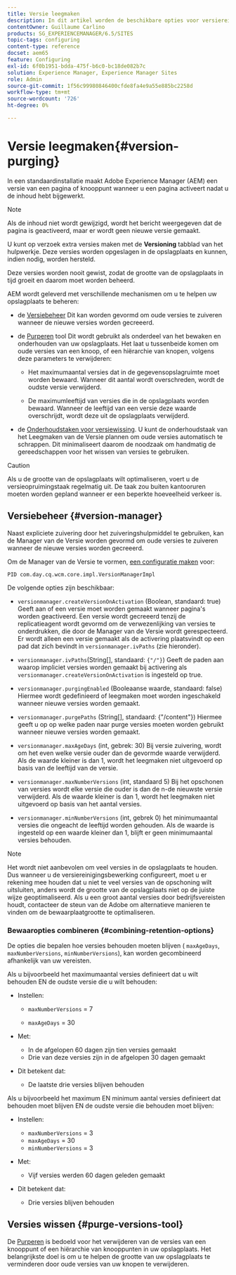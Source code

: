 ```yaml
---
title: Versie leegmaken
description: In dit artikel worden de beschikbare opties voor versiereiniging beschreven.
contentOwner: Guillaume Carlino
products: SG_EXPERIENCEMANAGER/6.5/SITES
topic-tags: configuring
content-type: reference
docset: aem65
feature: Configuring
exl-id: 6f0b1951-bdda-475f-b6c0-bc18de082b7c
solution: Experience Manager, Experience Manager Sites
role: Admin
source-git-commit: 1f56c99980846400cfde8fa4e9a55e885bc2258d
workflow-type: tm+mt
source-wordcount: '726'
ht-degree: 0%

---
```


# Versie leegmaken{#version-purging}

In een standaardinstallatie maakt Adobe Experience Manager (AEM) een versie van een pagina of knooppunt wanneer u een pagina activeert nadat u de inhoud hebt bijgewerkt.

>[!NOTE]
>
>Als de inhoud niet wordt gewijzigd, wordt het bericht weergegeven dat de pagina is geactiveerd, maar er wordt geen nieuwe versie gemaakt.

U kunt op verzoek extra versies maken met de **Versioning** tabblad van het hulpwerkje. Deze versies worden opgeslagen in de opslagplaats en kunnen, indien nodig, worden hersteld.

Deze versies worden nooit gewist, zodat de grootte van de opslagplaats in tijd groeit en daarom moet worden beheerd.

AEM wordt geleverd met verschillende mechanismen om u te helpen uw opslagplaats te beheren:

* de [Versiebeheer](#version-manager)
Dit kan worden gevormd om oude versies te zuiveren wanneer de nieuwe versies worden gecreeerd.

* de [Purperen](/help/sites-deploying/monitoring-and-maintaining.md#purgeversionstool) tool Dit wordt gebruikt als onderdeel van het bewaken en onderhouden van uw opslagplaats.
Het laat u tussenbeide komen om oude versies van een knoop, of een hiërarchie van knopen, volgens deze parameters te verwijderen:

   * Het maximumaantal versies dat in de gegevensopslagruimte moet worden bewaard.
Wanneer dit aantal wordt overschreden, wordt de oudste versie verwijderd.

   * De maximumleeftijd van versies die in de opslagplaats worden bewaard.
Wanneer de leeftijd van een versie deze waarde overschrijdt, wordt deze uit de opslagplaats verwijderd.

* de [Onderhoudstaken voor versiewissing](/help/sites-administering/operations-dashboard.md#automated-maintenance-tasks). U kunt de onderhoudstaak van het Leegmaken van de Versie plannen om oude versies automatisch te schrappen. Dit minimaliseert daarom de noodzaak om handmatig de gereedschappen voor het wissen van versies te gebruiken.

>[!CAUTION]
>
>Als u de grootte van de opslagplaats wilt optimaliseren, voert u de versieopruimingstaak regelmatig uit. De taak zou buiten kantooruren moeten worden gepland wanneer er een beperkte hoeveelheid verkeer is.

## Versiebeheer {#version-manager}

Naast expliciete zuivering door het zuiveringshulpmiddel te gebruiken, kan de Manager van de Versie worden gevormd om oude versies te zuiveren wanneer de nieuwe versies worden gecreeerd.

Om de Manager van de Versie te vormen, [een configuratie maken](/help/sites-deploying/configuring-osgi.md) voor:

`PID com.day.cq.wcm.core.impl.VersionManagerImpl`

De volgende opties zijn beschikbaar:

* `versionmanager.createVersionOnActivation` (Boolean, standaard: true) Geeft aan of een versie moet worden gemaakt wanneer pagina&#39;s worden geactiveerd.
Een versie wordt gecreeerd tenzij de replicatieagent wordt gevormd om de verwezenlijking van versies te onderdrukken, die door de Manager van de Versie wordt gerespecteerd.
Er wordt alleen een versie gemaakt als de activering plaatsvindt op een pad dat zich bevindt in `versionmanager.ivPaths` (zie hieronder).

* `versionmanager.ivPaths`(String[], standaard: `{"/"}`) Geeft de paden aan waarop impliciet versies worden gemaakt bij activering als `versionmanager.createVersionOnActivation` is ingesteld op true.

* `versionmanager.purgingEnabled` (Booleaanse waarde, standaard: false) Hiermee wordt gedefinieerd of leegmaken moet worden ingeschakeld wanneer nieuwe versies worden gemaakt.

* `versionmanager.purgePaths` (String[], standaard: {&quot;/content&quot;}) Hiermee geeft u op op welke paden naar purge versies moeten worden gebruikt wanneer nieuwe versies worden gemaakt.

* `versionmanager.maxAgeDays` (int, gebrek: 30) Bij versie zuivering, wordt om het even welke versie ouder dan de gevormde waarde verwijderd. Als de waarde kleiner is dan 1, wordt het leegmaken niet uitgevoerd op basis van de leeftijd van de versie.

* `versionmanager.maxNumberVersions` (int, standaard 5) Bij het opschonen van versies wordt elke versie die ouder is dan de n-de nieuwste versie verwijderd. Als de waarde kleiner is dan 1, wordt het leegmaken niet uitgevoerd op basis van het aantal versies.

* `versionmanager.minNumberVersions` (int, gebrek 0) het minimumaantal versies die ongeacht de leeftijd worden gehouden. Als de waarde is ingesteld op een waarde kleiner dan 1, blijft er geen minimumaantal versies behouden.

>[!NOTE]
>
>Het wordt niet aanbevolen om veel versies in de opslagplaats te houden. Dus wanneer u de versiereinigingsbewerking configureert, moet u er rekening mee houden dat u niet te veel versies van de opschoning wilt uitsluiten, anders wordt de grootte van de opslagplaats niet op de juiste wijze geoptimaliseerd. Als u een groot aantal versies door bedrijfsvereisten houdt, contacteer de steun van de Adobe om alternatieve manieren te vinden om de bewaarplaatgrootte te optimaliseren.

### Bewaaropties combineren {#combining-retention-options}

De opties die bepalen hoe versies behouden moeten blijven ( `maxAgeDays`, `maxNumberVersions`, `minNumberVersions`), kan worden gecombineerd afhankelijk van uw vereisten.

Als u bijvoorbeeld het maximumaantal versies definieert dat u wilt behouden EN de oudste versie die u wilt behouden:

* Instellen:

   * `maxNumberVersions` = 7

   * `maxAgeDays` = 30

* Met:

   * In de afgelopen 60 dagen zijn tien versies gemaakt
   * Drie van deze versies zijn in de afgelopen 30 dagen gemaakt

* Dit betekent dat:

   * De laatste drie versies blijven behouden

Als u bijvoorbeeld het maximum EN minimum aantal versies definieert dat behouden moet blijven EN de oudste versie die behouden moet blijven:

* Instellen:

   * `maxNumberVersions` = 3
   * `maxAgeDays` = 30
   * `minNumberVersions` = 3

* Met:

   * Vijf versies werden 60 dagen geleden gemaakt

* Dit betekent dat:

   * Drie versies blijven behouden

## Versies wissen {#purge-versions-tool}

De [Purperen](/help/sites-deploying/monitoring-and-maintaining.md#purgeversionstool) is bedoeld voor het verwijderen van de versies van een knooppunt of een hiërarchie van knooppunten in uw opslagplaats. Het belangrijkste doel is om u te helpen de grootte van uw opslagplaats te verminderen door oude versies van uw knopen te verwijderen.
